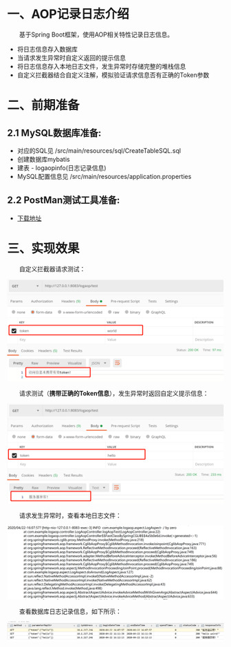 # 一、AOP记录日志介绍

&emsp;&emsp;基于Spring Boot框架，使用AOP相关特性记录日志信息。

- 将日志信息存入数据库
- 当请求发生异常时自定义返回的提示信息
- 将日志信息存入本地日志文件，发生异常时存储完整的堆栈信息
- 自定义拦截器结合自定义注解，模拟验证请求信息否有正确的Token参数

# 二、前期准备

## 2.1 MySQL数据库准备:

- 对应的SQL见 /src/main/resources/sql/CreateTableSQL.sql
- 创建数据库mybatis
- 建表 - logaopinfo(日志记录信息)
- MySQL配置信息见 /src/main/resources/application.properties

## 2.2 PostMan测试工具准备:

- [下载地址](https://www.postman.com/)

# 三、实现效果

&emsp;&emsp;自定义拦截器请求测试：

![图3-1 自定义拦截器请求测试.png](./自定义拦截器请求测试.png)

&emsp;&emsp;请求测试（**携带正确的Token信息**），发生异常时返回自定义提示信息：

![图3-2 请求异常返回自定义提示信息.png](./请求异常返回自定义提示信息.png)


&emsp;&emsp;请求发生异常时，查看本地日志文件：

![图3-3 本地日志文件.png](./本地日志文件.png)


&emsp;&emsp;查看数据库日志记录信息，如下所示：  

![图3-4 查看数据库日志记录信息.png](./查看数据库日志记录信息.png)




